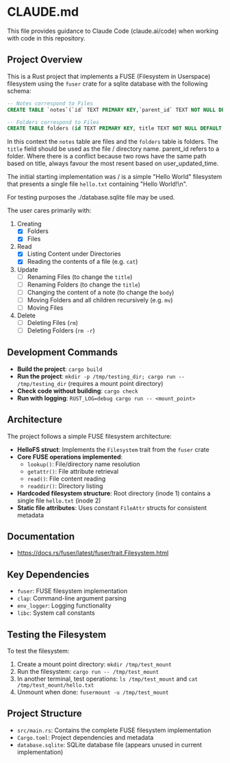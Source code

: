 # CLAUDE.md

This file provides guidance to Claude Code (claude.ai/code) when working with code in this repository.

## Project Overview

This is a Rust project that implements a FUSE (Filesystem in Userspace) filesystem using the `fuser` crate for a sqlite database with the following schema:

```sql
-- Notes correspond to Files
CREATE TABLE `notes`(`id` TEXT PRIMARY KEY,`parent_id` TEXT NOT NULL DEFAULT "",`title` TEXT NOT NULL DEFAULT "",`body` TEXT NOT NULL DEFAULT "",`created_time` INT NOT NULL,`updated_time` INT NOT NULL,`is_conflict` INT NOT NULL DEFAULT 0,`latitude` NUMERIC NOT NULL DEFAULT 0,`longitude` NUMERIC NOT NULL DEFAULT 0,`altitude` NUMERIC NOT NULL DEFAULT 0,`author` TEXT NOT NULL DEFAULT "",`source_url` TEXT NOT NULL DEFAULT "",`is_todo` INT NOT NULL DEFAULT 0,`todo_due` INT NOT NULL DEFAULT 0,`todo_completed` INT NOT NULL DEFAULT 0,`source` TEXT NOT NULL DEFAULT "",`source_application` TEXT NOT NULL DEFAULT "",`application_data` TEXT NOT NULL DEFAULT "",`order` NUMERIC NOT NULL DEFAULT 0,`user_created_time` INT NOT NULL DEFAULT 0,`user_updated_time` INT NOT NULL DEFAULT 0,`encryption_cipher_text` TEXT NOT NULL DEFAULT "",`encryption_applied` INT NOT NULL DEFAULT 0,`markup_language` INT NOT NULL DEFAULT 1,`is_shared` INT NOT NULL DEFAULT 0, share_id TEXT NOT NULL DEFAULT "", conflict_original_id TEXT NOT NULL DEFAULT "", master_key_id TEXT NOT NULL DEFAULT "", `user_data` TEXT NOT NULL DEFAULT "", `deleted_time` INT NOT NULL DEFAULT 0);

-- Folders correspond to Files
CREATE TABLE folders (id TEXT PRIMARY KEY, title TEXT NOT NULL DEFAULT "", created_time INT NOT NULL, updated_time INT NOT NULL, user_created_time INT NOT NULL DEFAULT 0, user_updated_time INT NOT NULL DEFAULT 0, encryption_cipher_text TEXT NOT NULL DEFAULT "", encryption_applied INT NOT NULL DEFAULT 0, parent_id TEXT NOT NULL DEFAULT "", is_shared INT NOT NULL DEFAULT 0, share_id TEXT NOT NULL DEFAULT "", master_key_id TEXT NOT NULL DEFAULT "", icon TEXT NOT NULL DEFAULT "", `user_data` TEXT NOT NULL DEFAULT "", `deleted_time` INT NOT NULL DEFAULT 0);
```

In this context the `notes` table are files and the `folders` table is folders. The `title` field should be used as the file / directory name. parent_id refers to a folder. Where there is a conflict because two rows have the same path based on title, always favour the most resent based on user_updated_time.

The initial starting implementation was / is a simple "Hello World" filesystem that presents a single file `hello.txt` containing "Hello World!\n".

For testing purposes the ./database.sqlite file may be used.

The user cares primarily with:

1. Creating
    - [X] Folders
    - [x] Files
2. Read
    - [X] Listing Content under Directories
    - [X] Reading the contents of a file (e.g. `cat`)
3. Update
    - [ ] Renaming Files (to change the `title`)
    - [ ] Renaming Folders (to change the `title`)
    - [ ] Changing the content of a note (to change the `body`)
    - [ ] Moving Folders and all children recursively (e.g. `mv`)
    - [ ] Moving Files
4. Delete
    - [ ] Deleting Files (`rm`)
    - [ ] Deleting Folders (`rm -r`)

## Development Commands

- **Build the project**: `cargo build`
- **Run the project**: `mkdir -p /tmp/testing_dir; cargo run -- /tmp/testing_dir` (requires a mount point directory)
- **Check code without building**: `cargo check`
- **Run with logging**: `RUST_LOG=debug cargo run -- <mount_point>`

## Architecture

The project follows a simple FUSE filesystem architecture:

- **HelloFS struct**: Implements the `Filesystem` trait from the `fuser` crate
- **Core FUSE operations implemented**:
  - `lookup()`: File/directory name resolution
  - `getattr()`: File attribute retrieval
  - `read()`: File content reading
  - `readdir()`: Directory listing
- **Hardcoded filesystem structure**: Root directory (inode 1) contains a single file `hello.txt` (inode 2)
- **Static file attributes**: Uses constant `FileAttr` structs for consistent metadata

## Documentation

  * https://docs.rs/fuser/latest/fuser/trait.Filesystem.html

## Key Dependencies

- `fuser`: FUSE filesystem implementation
- `clap`: Command-line argument parsing
- `env_logger`: Logging functionality
- `libc`: System call constants

## Testing the Filesystem

To test the filesystem:
1. Create a mount point directory: `mkdir /tmp/test_mount`
2. Run the filesystem: `cargo run -- /tmp/test_mount`
3. In another terminal, test operations: `ls /tmp/test_mount` and `cat /tmp/test_mount/hello.txt`
4. Unmount when done: `fusermount -u /tmp/test_mount`

## Project Structure

- `src/main.rs`: Contains the complete FUSE filesystem implementation
- `Cargo.toml`: Project dependencies and metadata
- `database.sqlite`: SQLite database file (appears unused in current implementation)
